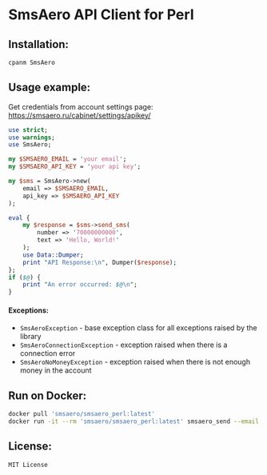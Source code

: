 # SmsAero API Client for Perl

## Installation:

```bash
cpanm SmsAero
```

## Usage example:

Get credentials from account settings page: https://smsaero.ru/cabinet/settings/apikey/

```perl
use strict;
use warnings;
use SmsAero;

my $SMSAERO_EMAIL = 'your email';
my $SMSAERO_API_KEY = 'your api key';

my $sms = SmsAero->new(
    email => $SMSAERO_EMAIL,
    api_key => $SMSAERO_API_KEY
);

eval {
    my $response = $sms->send_sms(
        number => '70000000000',
        text => 'Hello, World!'
    );
    use Data::Dumper;
    print "API Response:\n", Dumper($response);
};
if ($@) {
    print "An error occurred: $@\n";
}
```

#### Exceptions:

* `SmsAeroException` - base exception class for all exceptions raised by the library
* `SmsAeroConnectionException` - exception raised when there is a connection error
* `SmsAeroNoMoneyException` - exception raised when there is not enough money in the account

## Run on Docker:

```bash
docker pull 'smsaero/smsaero_perl:latest'
docker run -it --rm 'smsaero/smsaero_perl:latest' smsaero_send --email "your email" --api_key "your api key" --phone 70000000000 --message 'Hello, World!'
```

## License:

```
MIT License
```
